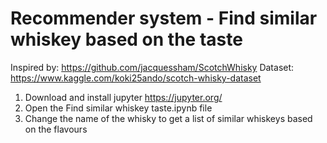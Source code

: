 # Recommender system - Find similar whiskey based on the taste

Inspired by: https://github.com/jacquessham/ScotchWhisky
Dataset: https://www.kaggle.com/koki25ando/scotch-whisky-dataset

1) Download and install jupyter https://jupyter.org/
2) Open the Find similar whiskey taste.ipynb file
3) Change the name of the whisky to get a list of similar whiskeys based on the flavours
